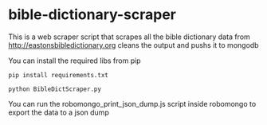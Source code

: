 # bible-dictionary-scraper
This is a web scraper script that scrapes all the bible dictionary data from http://eastonsbibledictionary.org cleans the output and pushs it to mongodb

You can install the required libs from pip

`pip install requirements.txt`

`python BibleDictScraper.py`

You can run the robomongo_print_json_dump.js script inside robomongo to export the data to a json dump